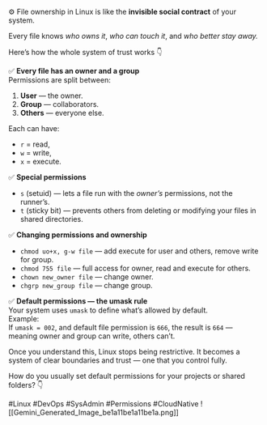 ⚙️ File ownership in Linux is like the **invisible social contract** of your system.

Every file knows _who owns it_, _who can touch it_, and _who better stay away._

Here’s how the whole system of trust works 👇

✅ **Every file has an owner and a group**  
Permissions are split between:
1. **User** — the owner.
2. **Group** — collaborators.
3. **Others** — everyone else.

Each can have:
- `r` = read,
- `w` = write,
- `x` = execute.

✅ **Special permissions**
- `s` (setuid) — lets a file run with the _owner’s_ permissions, not the runner’s.
- `t` (sticky bit) — prevents others from deleting or modifying your files in shared directories.

✅ **Changing permissions and ownership**
- `chmod uo+x, g-w file` — add execute for user and others, remove write for group.
- `chmod 755 file` — full access for owner, read and execute for others.
- `chown new_owner file` — change owner.
- `chgrp new_group file` — change group.

✅ **Default permissions — the umask rule**  
Your system uses `umask` to define what’s allowed by default.  
Example:  
If `umask = 002`, and default file permission is `666`, the result is `664` — meaning owner and group can write, others can’t.

Once you understand this, Linux stops being restrictive. It becomes a system of clear boundaries and trust — one that you control fully.

How do you usually set default permissions for your projects or shared folders? 👇

#Linux #DevOps #SysAdmin #Permissions #CloudNative
![[Gemini_Generated_Image_be1a11be1a11be1a.png]]